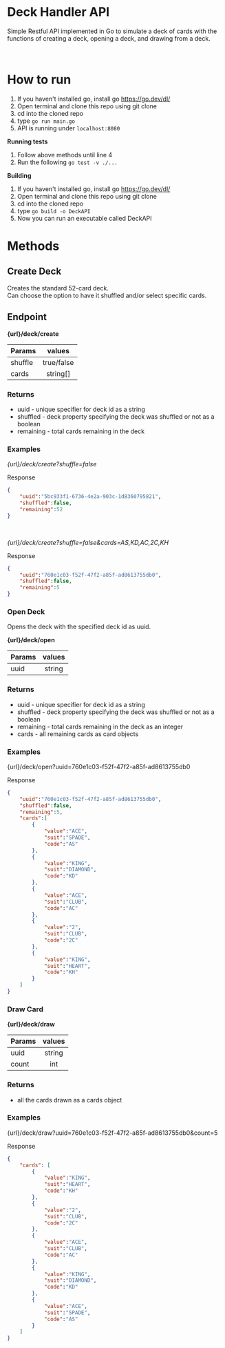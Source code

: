 <h1> Deck Handler API </h1>

Simple Restful API implemented in Go to simulate a deck of cards with the functions of creating a deck, opening a deck, and drawing from a deck.

<br>

How to run
=====
1) If you haven't installed go, install go https://go.dev/dl/
1) Open terminal and clone this repo using git clone
2) cd into the cloned repo
3) type `go run main.go`
4) API is running under `localhost:8080`

**Running tests**

1) Follow above methods until line 4
2) Run the following `go test -v ./...`

**Building**

1) If you haven't installed go, install go https://go.dev/dl/
1) Open terminal and clone this repo using git clone
2) cd into the cloned repo
3) type `go build -o DeckAPI`
4) Now you can run an executable called DeckAPI

Methods
======

## Create Deck
Creates the standard 52-card deck. <br> Can choose the option to have it shuffled and/or select specific cards.

## Endpoint

**{url}/deck/create**

| Params        | values          
| ------------- |:-------------:|
| shuffle      | true/false |
| cards      | string[]  |

### Returns

- uuid - unique specifier for deck id as a string
- shuffled - deck property specifying the deck was shuffled or not as a boolean
- remaining - total cards remaining in the deck

### Examples

*{url}/deck/create?shuffle=false*

Response
```json
{
    "uuid":"5bc933f1-6736-4e2a-903c-1d8360795821",
    "shuffled":false,
    "remaining":52
}
```
<br>

*{url}/deck/create?shuffle=false&cards=AS,KD,AC,2C,KH*

Response
```json
{
    "uuid":"760e1c03-f52f-47f2-a85f-ad8613755db0",
    "shuffled":false,
    "remaining":5
}
```

### Open Deck

Opens the deck with the specified deck id as uuid.

**{url}/deck/open**

| Params        | values          
| ------------- |:-------------:|
| uuid      | string  |

### Returns
- uuid - unique specifier for deck id as a string
- shuffled - deck property specifying the deck was shuffled or not as a boolean
- remaining - total cards remaining in the deck as an integer
- cards - all remaining cards as card objects
### Examples

{url}/deck/open?uuid=760e1c03-f52f-47f2-a85f-ad8613755db0

Response
```json
{
    "uuid":"760e1c03-f52f-47f2-a85f-ad8613755db0",
    "shuffled":false,
    "remaining":5,
    "cards":[
        {
            "value":"ACE",
            "suit":"SPADE",
            "code":"AS"
        },
        {
            "value":"KING",
            "suit":"DIAMOND",
            "code":"KD"
        },
        {
            "value":"ACE",
            "suit":"CLUB",
            "code":"AC"
        },
        {
            "value":"2",
            "suit":"CLUB",
            "code":"2C"
        },
        {
            "value":"KING",
            "suit":"HEART",
            "code":"KH"
        }
    ]
}
```


### Draw Card

**{url}/deck/draw**

| Params        | values          
| ------------- |:-------------:|
| uuid      | string  |
| count      | int  |

### Returns

- all the cards drawn as a cards object

### Examples

{url}/deck/draw?uuid=760e1c03-f52f-47f2-a85f-ad8613755db0&count=5

Response
```json
{ 
    "cards": [
        {
            "value":"KING",
            "suit":"HEART",
            "code":"KH"
        },
        {
            "value":"2",
            "suit":"CLUB",
            "code":"2C"
        },
        {
            "value":"ACE",
            "suit":"CLUB",
            "code":"AC"
        },
        {
            "value":"KING",
            "suit":"DIAMOND",
            "code":"KD"
        },
        {
            "value":"ACE",
            "suit":"SPADE",
            "code":"AS"
        }
    ]
}
```
